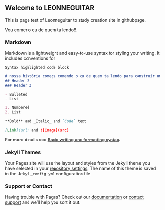 ## Welcome to LEONNEGUITAR

This is page test of Leonneguitar to study creation site in githubpage.

Vou comer o cu de quem ta lendo!!. 

### Markdown

Markdown is a lightweight and easy-to-use syntax for styling your writing. It includes conventions for

```markdown
Syntax highlighted code block

# nossa história começa comendo o cu de quem ta lendo para construir um solo de guitarra 1
## Header 2
### Header 3

- Bulleted
- List

1. Numbered
2. List

**Bold** and _Italic_ and `Code` text

[Link](url) and ![Image](src)
```

For more details see [Basic writing and formatting syntax](https://docs.github.com/en/github/writing-on-github/getting-started-with-writing-and-formatting-on-github/basic-writing-and-formatting-syntax).

### Jekyll Themes

Your Pages site will use the layout and styles from the Jekyll theme you have selected in your [repository settings](https://github.com/GITLEONN/testeleonne/settings/pages). The name of this theme is saved in the Jekyll `_config.yml` configuration file.

### Support or Contact

Having trouble with Pages? Check out our [documentation](https://docs.github.com/categories/github-pages-basics/) or [contact support](https://support.github.com/contact) and we’ll help you sort it out.
